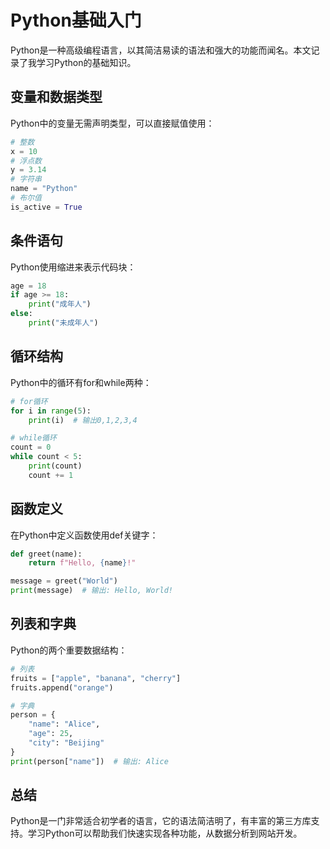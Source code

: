 # Python基础入门

Python是一种高级编程语言，以其简洁易读的语法和强大的功能而闻名。本文记录了我学习Python的基础知识。

## 变量和数据类型

Python中的变量无需声明类型，可以直接赋值使用：

```python
# 整数
x = 10
# 浮点数
y = 3.14
# 字符串
name = "Python"
# 布尔值
is_active = True
```

## 条件语句

Python使用缩进来表示代码块：

```python
age = 18
if age >= 18:
    print("成年人")
else:
    print("未成年人")
```

## 循环结构

Python中的循环有for和while两种：

```python
# for循环
for i in range(5):
    print(i)  # 输出0,1,2,3,4

# while循环
count = 0
while count < 5:
    print(count)
    count += 1
```

## 函数定义

在Python中定义函数使用def关键字：

```python
def greet(name):
    return f"Hello, {name}!"

message = greet("World")
print(message)  # 输出: Hello, World!
```

## 列表和字典

Python的两个重要数据结构：

```python
# 列表
fruits = ["apple", "banana", "cherry"]
fruits.append("orange")

# 字典
person = {
    "name": "Alice",
    "age": 25,
    "city": "Beijing"
}
print(person["name"])  # 输出: Alice
```

## 总结

Python是一门非常适合初学者的语言，它的语法简洁明了，有丰富的第三方库支持。学习Python可以帮助我们快速实现各种功能，从数据分析到网站开发。